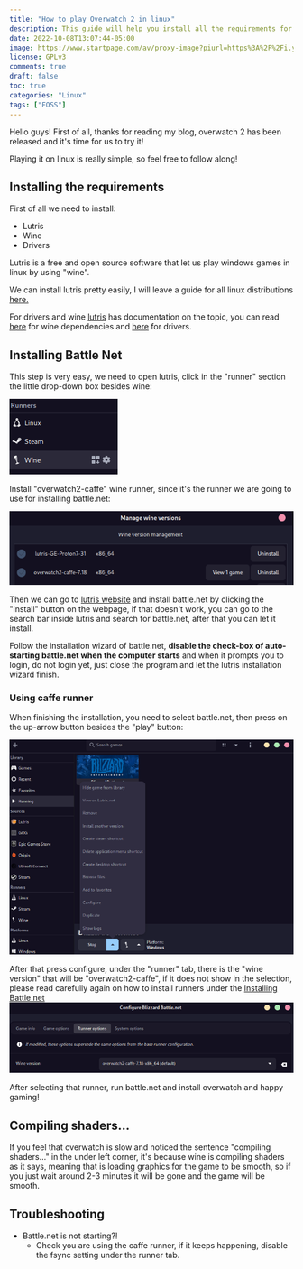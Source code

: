 ```yaml
---
title: "How to play Overwatch 2 in linux"
description: This guide will help you install all the requirements for playing Overwatch 2 on linux.
date: 2022-10-08T13:07:44-05:00
image: https://www.startpage.com/av/proxy-image?piurl=https%3A%2F%2Fi.ytimg.com%2Fvi%2FdZl1yGUetjI%2Fmaxresdefault.jpg&sp=1665252555Ta8c72ce80bbf6928e866abcd40c950caf4f02a1f6aeb852e42d71141084a8da7
license: GPLv3
comments: true
draft: false
toc: true
categories: "Linux"
tags: ["FOSS"]
---
```


Hello guys! First of all, thanks for reading my blog, overwatch 2 has been released and it's time for us to try it!

Playing it on linux is really simple, so feel free to follow along!

## Installing the requirements

First of all we need to install:
- Lutris
- Wine 
- Drivers

Lutris is a free and open source software that let us play windows games in linux by using "wine".

We can install lutris pretty easily, I will leave a guide for all linux distributions [here.](https://lutris.net/downloads)

For drivers and wine [lutris](https://lutris.net) has documentation on the topic, you can read [here](https://github.com/lutris/docs/blob/master/WineDependencies.md) for wine dependencies and [here](https://github.com/lutris/docs/blob/master/InstallingDrivers.md) for drivers.

## Installing Battle Net

This step is very easy, we need to open lutris, click in the "runner" section the little drop-down box besides wine:

![winesection](/images/winesection.png)

Install "overwatch2-caffe" wine runner, since it's the runner we are going to use for installing battle.net:

![wineinstall](/images/wineinstall.png)

Then we can go to [lutris website](https://lutris.net/games/battlenet/) and install battle.net by clicking the "install" button on the webpage, if that doesn't work, you can go to the search bar inside lutris and search for battle.net, after that you can let it install.

Follow the installation wizard of battle.net, **disable the check-box of auto-starting battle.net when the computer starts** and when it prompts you to login, do not login yet, just close the program and let the lutris installation wizard finish.

### Using caffe runner 

When finishing the installation, you need to select battle.net, then press on the up-arrow button besides the "play" button:

![configure](/images/runner.png)

After that press configure, under the "runner" tab, there is the "wine version" that will be "overwatch2-caffe", if it does not show in the selection, please read carefully again on how to install runners under the [Installing Battle net](#installing-battle-net)
![runnertab](/images/runnertab.png)

After selecting that runner, run battle.net and install overwatch and happy gaming!

## Compiling shaders...

If you feel that overwatch is slow and noticed the sentence "compiling shaders..." in the under left corner, it's because wine is compiling shaders as it says, meaning that is loading graphics for the game to be smooth, so if you just wait around 2-3 minutes it will be gone and the game will be smooth.

## Troubleshooting

- Battle.net is not starting?!
  - Check you are using the caffe runner, if it keeps happening, disable the fsync setting under the runner tab.
